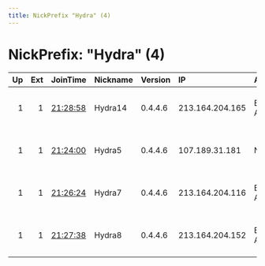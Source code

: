 ```yaml
---
title: NickPrefix "Hydra" (4)
---
```


# NickPrefix: "Hydra" (4)

|   Up |   Ext | JoinTime                                                                                            | Nickname   | Version   | IP              | AS         | CC   |   ORp |   Dirp | OS    | Contact                            |   eFamMembers |
|-----:|------:|:----------------------------------------------------------------------------------------------------|:-----------|:----------|:----------------|:-----------|:-----|------:|-------:|:------|:-----------------------------------|--------------:|
|    1 |     1 | [21:28:58](https://metrics.torproject.org/rs.html#details/43ED841926B5DA9487032D789A31B5E74A7525E2) | Hydra14    | 0.4.4.6   | 213.164.204.165 | Bahnhof AB | se   |  9001 |     80 | Linux | email:abuse-node49 posteo.de abuse |             4 |
|    1 |     1 | [21:24:00](https://metrics.torproject.org/rs.html#details/3C90CA5857705D7C6C176D475C592AF2789FDDA7) | Hydra5     | 0.4.4.6   | 107.189.31.181  | None       | us   |  9001 |     80 | Linux | email:abuse-node49 posteo.de abuse |             4 |
|    1 |     1 | [21:26:24](https://metrics.torproject.org/rs.html#details/E001D2724CEA5615E828D30111B866AB277E86C2) | Hydra7     | 0.4.4.6   | 213.164.204.116 | Bahnhof AB | se   |  9001 |     80 | Linux | email:abuse-node49 posteo.de abuse |             4 |
|    1 |     1 | [21:27:38](https://metrics.torproject.org/rs.html#details/E1D2328D0DB2A06EE85ABD9D8D75CC5DBDDFDA5C) | Hydra8     | 0.4.4.6   | 213.164.204.152 | Bahnhof AB | se   |  9001 |     80 | Linux | email:abuse-node49 posteo.de abuse |             4 |
